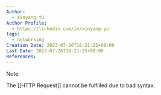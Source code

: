 ```yaml
---
Author:
  - Xinyang YU
Author Profile:
  - https://linkedin.com/in/xinyang-yu
tags:
  - networking
Creation Date: 2023-07-26T18:21:25+08:00
Last Date: 2023-07-26T18:21:25+08:00
References:
---
```

>[!note]
>The [[HTTP Request]] cannot be fulfilled due to bad syntax.